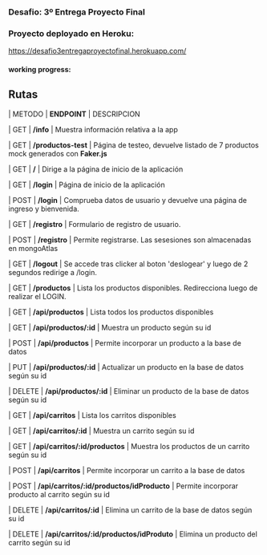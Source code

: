 ### Desafio: 3º Entrega Proyecto Final
### Proyecto deployado en Heroku:
https://desafio3entregaproyectofinal.herokuapp.com/

#### working progress:

## Rutas


|   METODO    | **ENDPOINT**           | DESCRIPCION                                                         

|     GET     | **/info**                | Muestra información relativa a la app 

|     GET     |  **/productos-test**      | Página de testeo, devuelve listado de 7 productos mock generados con **Faker.js** 



|     GET     |  **/**                    | Dirige a la página de inicio de la aplicación 

|     GET     |  **/login**               | Página de inicio de la aplicación

|     POST    |  **/login**              | Comprueba datos de usuario y devuelve una página de ingreso y bienvenida.  

|     GET     |  **/registro**            | Formulario de registro de usuario. 

|     POST    |  **/registro**           | Permite registrarse. Las sesesiones son almacenadas en mongoAtlas  

|     GET     |  **/logout**              | Se accede tras clicker al boton 'deslogear' y luego de 2 segundos redirige a /login. 

|     GET     |  **/productos**           | Lista los productos disponibles. Redirecciona luego de realizar el LOGIN. 



|     GET     |  **/api/productos**       | Lista todos los productos disponibles     

|     GET     |  **/api/productos/:id**   | Muestra un producto según su id   

|     POST    |  **/api/productos**       | Permite incorporar un producto a la base de datos       

|     PUT     | **/api/productos/:id**   | Actualizar un producto en la base de datos según su id     

|    DELETE   | **/api/productos/:id**   | Eliminar un producto de la base de datos según su id



|     GET     |  **/api/carritos**        | Lista los carritos disponibles     

|     GET     |  **/api/carritos/:id**    | Muestra un carrito según su id   

|     GET     |  **/api/carritos/:id/productos**   | Muestra los productos de un carrito según su id  

|     POST    |  **/api/carritos**        | Permite incorporar un carrito a la base de datos   

|     POST    |  **/api/carritos/:id/productos/idProducto**        | Permite incorporar producto al carrito según su id   

|    DELETE   | **/api/carritos/:id**   | Elimina un carrito de la base de datos según su id

|    DELETE   | **/api/carritos/:id/productos/idProduto**   | Elimina un producto del carrito según su id